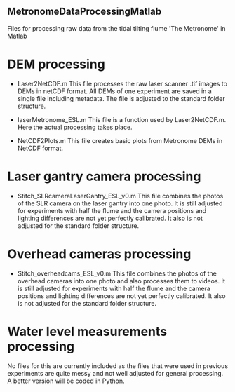 ## MetronomeDataProcessingMatlab
Files for processing raw data from the tidal tilting flume 'The Metronome' in Matlab

# DEM processing
* Laser2NetCDF.m
This file processes the raw laser scanner .tif images to DEMs in netCDF format. All DEMs of one experiment are saved in a single file including metadata. The file is adjusted to the standard folder structure.

* laserMetronome_ESL.m
This file is a function used by Laser2NetCDF.m. Here the actual processing takes place.

* NetCDF2Plots.m
This file creates basic plots from Metronome DEMs in NetCDF format.

# Laser gantry camera processing
* Stitch_SLRcameraLaserGantry_ESL_v0.m
This file combines the photos of the SLR camera on the laser gantry into one photo. It is still adjusted for experiments with half the flume and the camera positions and lighting differences are not yet perfectly calibrated. It also is not adjusted for the standard folder structure.

# Overhead cameras processing
* Stitch_overheadcams_ESL_v0.m
This file combines the photos of the overhead cameras into one photo and also processes them to videos. It is still adjusted for experiments with half the flume and the camera positions and lighting differences are not yet perfectly calibrated. It also is not adjusted for the standard folder structure.

# Water level measurements processing
No files for this are currently included as the files that were used in previous experiments are quite messy and not well adjusted for general processing. A better version will be coded in Python.

